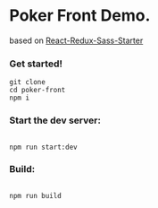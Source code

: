 # Poker Front Demo.

based on [React-Redux-Sass-Starter](https://github.com/Gigacore/React-Redux-Sass-Starter)

### Get started!
```
git clone
cd poker-front
npm i
```

### Start the dev server:
```

npm run start:dev

```

### Build:
```

npm run build

```
